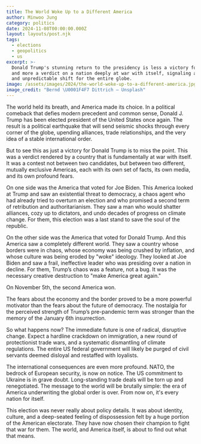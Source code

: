 ```yaml
---
title: The World Woke Up to a Different America
author: Minwoo Jung
category: politics
date: 2024-11-08T00:00:00.000Z
layout: layouts/post.njk
tags:
  - elections
  - geopolitics
  - us
excerpt: >-
  Donald Trump's stunning return to the presidency is less a victory for one man
  and more a verdict on a nation deeply at war with itself, signaling a seismic
  and unpredictable shift for the entire globe.
image: /assets/images/2024/the-world-woke-up-to-a-different-america.jpg
image_credit: "Bernd \U0001F4F7 Dittrich — Unsplash"
---
```


The world held its breath, and America made its choice. In a political comeback that defies modern precedent and common sense, Donald J. Trump has been elected president of the United States once again. The result is a political earthquake that will send seismic shocks through every corner of the globe, upending alliances, trade relationships, and the very idea of a stable international order.

But to see this as just a victory for Donald Trump is to miss the point. This was a verdict rendered by a country that is fundamentally at war with itself. It was a contest not between two candidates, but between two different, mutually exclusive Americas, each with its own set of facts, its own media, and its own profound fears.

On one side was the America that voted for Joe Biden. This America looked at Trump and saw an existential threat to democracy, a chaos agent who had already tried to overturn an election and who promised a second term of retribution and authoritarianism. They saw a man who would shatter alliances, cozy up to dictators, and undo decades of progress on climate change. For them, this election was a last stand to save the soul of the republic.

On the other side was the America that voted for Donald Trump. And this America saw a completely different world. They saw a country whose borders were in chaos, whose economy was being crushed by inflation, and whose culture was being eroded by "woke" ideology. They looked at Joe Biden and saw a frail, ineffective leader who was presiding over a nation in decline. For them, Trump’s chaos was a feature, not a bug. It was the necessary creative destruction to "make America great again."

On November 5th, the second America won.

The fears about the economy and the border proved to be a more powerful motivator than the fears about the future of democracy. The nostalgia for the perceived strength of Trump’s pre-pandemic term was stronger than the memory of the January 6th insurrection.

So what happens now? The immediate future is one of radical, disruptive change. Expect a hardline crackdown on immigration, a new round of protectionist trade wars, and a systematic dismantling of climate regulations. The entire US federal government will likely be purged of civil servants deemed disloyal and restaffed with loyalists.

The international consequences are even more profound. NATO, the bedrock of European security, is now on notice. The US commitment to Ukraine is in grave doubt. Long-standing trade deals will be torn up and renegotiated. The message to the world will be brutally simple: the era of America underwriting the global order is over. From now on, it's every nation for itself.

This election was never really about policy details. It was about identity, culture, and a deep-seated feeling of dispossession felt by a huge portion of the American electorate. They have now chosen their champion to fight that war for them. The world, and America itself, is about to find out what that means.
